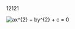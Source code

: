 <script type="text/javascript"
src="http://cdn.mathjax.org/mathjax/latest/MathJax.js?config=TeX-AMS-MML_HTMLorMML">
</script>

12121

<img src="https://latex.codecogs.com/gif.latex?ax^{2}&space;&plus;&space;by^{2}&space;&plus;&space;c&space;=&space;0" title="ax^{2} + by^{2} + c = 0" />